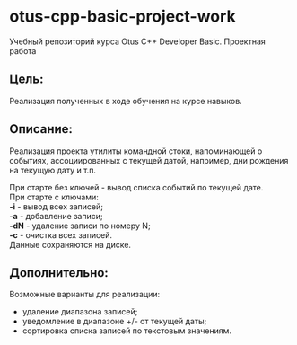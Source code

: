 # otus-cpp-basic-project-work
Учебный репозиторий курса Otus C++ Developer Basic. Проектная работа

## Цель:

Реализация полученных в ходе обучения на курсе навыков.

## Описание:

Реализация проекта утилиты командной стоки, напоминающей о событиях, ассоциированных с текущей датой, например, дни рождения на текущую дату и т.п.

При старте без ключей - вывод списка событий по текущей дате.<br>
При старте с ключами:<br>
**-i** - вывод всех записей;<br>
**-a** - добавление записи;<br>
**-dN** - удаление записи по номеру N;<br>
**-c** - очистка всех записей.<br>
Данные сохраняются на диске.

## Дополнительно:

Возможные варианты для реализации:
- удаление диапазона записей;
- уведомление в диапазоне +/- от текущей даты;
- сортировка списка записей по текстовым значениям.